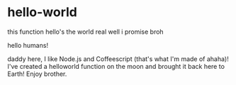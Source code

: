 # hello-world
this function hello's the world real well i promise broh

hello humans!

daddy here, I like Node.js and Coffeescript (that's what I'm made of ahaha)!
I've created a helloworld function on the moon and brought it back here to Earth! Enjoy brother.
